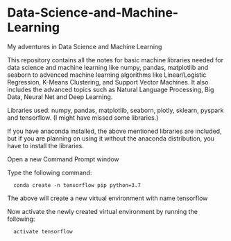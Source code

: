 # Data-Science-and-Machine-Learning
My adventures in Data Science and Machine Learning

This repository contains all the notes for basic machine libraries needed for data science and machine learning like numpy, pandas, matplotlib and seaborn to advenced machine learning algorithms like Linear/Logistic Regression, K-Means Clustering, and Support Vector Machines. It also includes the advanced topics such as Natural Language Processing, Big Data, Neural Net and Deep Learning. 

Libraries used: numpy, pandas, matplotlib, seaborn, plotly, sklearn, pyspark and tensorflow. (I might have missed some libraries.)

If you have anaconda installed, the above mentioned libraries are included, but if you are planning on using it without the anaconda distribution, you have to install the libraries. 

Open a new Command Prompt window

Type the following command:

      conda create -n tensorflow pip python=3.7

The above will create a new virtual environment with name tensorflow

Now activate the newly created virtual environment by running the following:

      activate tensorflow

